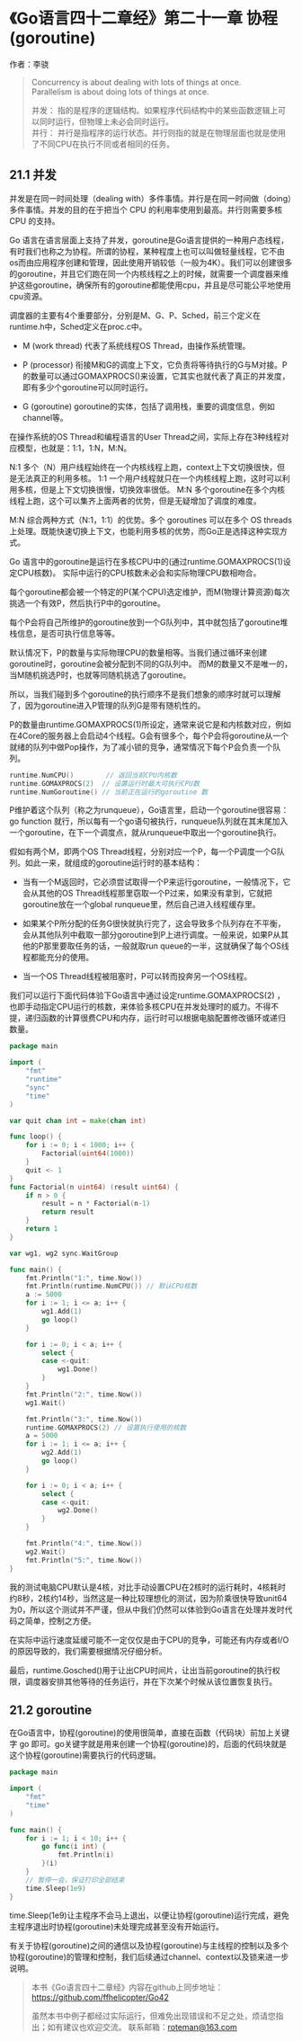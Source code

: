 # 《Go语言四十二章经》第二十一章 协程(goroutine)

作者：李骁

>Concurrency is about dealing with lots of things at once. <br>
>Parallelism is about doing lots of things at once.<br>
>
>并发： 指的是程序的逻辑结构。如果程序代码结构中的某些函数逻辑上可以同时运行，但物理上未必会同时运行。<br>
>并行： 并行是指程序的运行状态。并行则指的就是在物理层面也就是使用了不同CPU在执行不同或者相同的任务。

## 21.1 并发

并发是在同一时间处理（dealing with）多件事情。并行是在同一时间做（doing）多件事情。并发的目的在于把当个 CPU 的利用率使用到最高。并行则需要多核 CPU 的支持。

Go 语言在语言层面上支持了并发，goroutine是Go语言提供的一种用户态线程，有时我们也称之为协程。所谓的协程，某种程度上也可以叫做轻量线程，它不由os而由应用程序创建和管理，因此使用开销较低（一般为4K）。我们可以创建很多的goroutine，并且它们跑在同一个内核线程之上的时候，就需要一个调度器来维护这些goroutine，确保所有的goroutine都能使用cpu，并且是尽可能公平地使用cpu资源。

调度器的主要有4个重要部分，分别是M、G、P、Sched，前三个定义在runtime.h中，Sched定义在proc.c中。

* M (work thread) 代表了系统线程OS Thread，由操作系统管理。

* P (processor)    衔接M和G的调度上下文，它负责将等待执行的G与M对接。P的数量可以通过GOMAXPROCS()来设置，它其实也就代表了真正的并发度，即有多少个goroutine可以同时运行。

* G (goroutine)    goroutine的实体，包括了调用栈，重要的调度信息，例如channel等。

在操作系统的OS Thread和编程语言的User Thread之间，实际上存在3种线程对应模型，也就是：1:1，1:N，M:N。

N:1 多个（N）用户线程始终在一个内核线程上跑，context上下文切换很快，但是无法真正的利用多核。 
1:1 一个用户线程就只在一个内核线程上跑，这时可以利用多核，但是上下文切换很慢，切换效率很低。 
M:N 多个goroutine在多个内核线程上跑，这个可以集齐上面两者的优势，但是无疑增加了调度的难度。

M:N 综合两种方式（N:1，1:1）的优势。多个 goroutines 可以在多个 OS threads 上处理。既能快速切换上下文，也能利用多核的优势，而Go正是选择这种实现方式。

Go 语言中的goroutine是运行在多核CPU中的(通过runtime.GOMAXPROCS(1)设定CPU核数)。 实际中运行的CPU核数未必会和实际物理CPU数相吻合。

每个goroutine都会被一个特定的P(某个CPU)选定维护，而M(物理计算资源)每次挑选一个有效P，然后执行P中的goroutine。

每个P会将自己所维护的goroutine放到一个G队列中，其中就包括了goroutine堆栈信息，是否可执行信息等等。

默认情况下，P的数量与实际物理CPU的数量相等。当我们通过循环来创建goroutine时，goroutine会被分配到不同的G队列中。 而M的数量又不是唯一的，当M随机挑选P时，也就等同随机挑选了goroutine。

所以，当我们碰到多个goroutine的执行顺序不是我们想象的顺序时就可以理解了，因为goroutine进入P管理的队列G是带有随机性的。

P的数量由runtime.GOMAXPROCS(1)所设定，通常来说它是和内核数对应，例如在4Core的服务器上会启动4个线程。G会有很多个，每个P会将goroutine从一个就绪的队列中做Pop操作，为了减小锁的竞争，通常情况下每个P会负责一个队列。

```Go
runtime.NumCPU()        // 返回当前CPU内核数
runtime.GOMAXPROCS(2)  // 设置运行时最大可执行CPU数
runtime.NumGoroutine() // 当前正在运行的goroutine 数
```

P维护着这个队列（称之为runqueue），Go语言里，启动一个goroutine很容易：go function 就行，所以每有一个go语句被执行，runqueue队列就在其末尾加入一个goroutine，在下一个调度点，就从runqueue中取出一个goroutine执行。

假如有两个M，即两个OS Thread线程，分别对应一个P，每一个P调度一个G队列。如此一来，就组成的goroutine运行时的基本结构：

* 当有一个M返回时，它必须尝试取得一个P来运行goroutine，一般情况下，它会从其他的OS Thread线程那里窃取一个P过来，如果没有拿到，它就把goroutine放在一个global runqueue里，然后自己进入线程缓存里。

* 如果某个P所分配的任务G很快就执行完了，这会导致多个队列存在不平衡，会从其他队列中截取一部分goroutine到P上进行调度。一般来说，如果P从其他的P那里要取任务的话，一般就取run queue的一半，这就确保了每个OS线程都能充分的使用。

* 当一个OS Thread线程被阻塞时，P可以转而投奔另一个OS线程。


我们可以运行下面代码体验下Go语言中通过设定runtime.GOMAXPROCS(2) ，也即手动指定CPU运行的核数，来体验多核CPU在并发处理时的威力。不得不提，递归函数的计算很费CPU和内存，运行时可以根据电脑配置修改循环或递归数量。

```Go
package main

import (
	"fmt"
	"runtime"
	"sync"
	"time"
)

var quit chan int = make(chan int)

func loop() {
	for i := 0; i < 1000; i++ {
		Factorial(uint64(1000))
	}
	quit <- 1
}
func Factorial(n uint64) (result uint64) {
	if n > 0 {
		result = n * Factorial(n-1)
		return result
	}
	return 1
}

var wg1, wg2 sync.WaitGroup

func main() {
	fmt.Println("1:", time.Now())
	fmt.Println(runtime.NumCPU()) // 默认CPU核数
	a := 5000
	for i := 1; i <= a; i++ {
		wg1.Add(1)
		go loop()
	}

	for i := 0; i < a; i++ {
		select {
		case <-quit:
			wg1.Done()
		}
	}
	fmt.Println("2:", time.Now())
	wg1.Wait()

	fmt.Println("3:", time.Now())
	runtime.GOMAXPROCS(2) // 设置执行使用的核数
	a = 5000
	for i := 1; i <= a; i++ {
		wg2.Add(1)
		go loop()
	}

	for i := 0; i < a; i++ {
		select {
		case <-quit:
			wg2.Done()
		}
	}

	fmt.Println("4:", time.Now())
	wg2.Wait()
	fmt.Println("5:", time.Now())
}
```

我的测试电脑CPU默认是4核，对比手动设置CPU在2核时的运行耗时，4核耗时约8秒，2核约14秒，当然这是一种比较理想化的测试，因为阶乘很快导致unit64为0，所以这个测试并不严谨，但从中我们仍然可以体验到Go语言在处理并发时代码之简单，控制之方便。

在实际中运行速度延缓可能不一定仅仅是由于CPU的竞争，可能还有内存或者I/O的原因导致的，我们需要根据情况仔细分析。

最后，runtime.Gosched()用于让出CPU时间片，让出当前goroutine的执行权限，调度器安排其他等待的任务运行，并在下次某个时候从该位置恢复执行。

## 21.2 goroutine

在Go语言中，协程(goroutine)的使用很简单，直接在函数（代码块）前加上关键字 go 即可。go关键字就是用来创建一个协程(goroutine)的，后面的代码块就是这个协程(goroutine)需要执行的代码逻辑。

```Go
package main

import (
	"fmt"
	"time"
)

func main() {
	for i := 1; i < 10; i++ {
		go func(i int) {
			fmt.Println(i)
		}(i)
	}
	// 暂停一会，保证打印全部结束
	time.Sleep(1e9)
}
```

time.Sleep(1e9)让主程序不会马上退出，以便让协程(goroutine)运行完成，避免主程序退出时协程(goroutine)未处理完成甚至没有开始运行。

有关于协程(goroutine)之间的通信以及协程(goroutine)与主线程的控制以及多个协程(goroutine)的管理和控制，我们后续通过channel、context以及锁来进一步说明。

>本书《Go语言四十二章经》内容在github上同步地址：https://github.com/ffhelicopter/Go42
>
>
>虽然本书中例子都经过实际运行，但难免出现错误和不足之处，烦请您指出；如有建议也欢迎交流。
>联系邮箱：roteman@163.com
